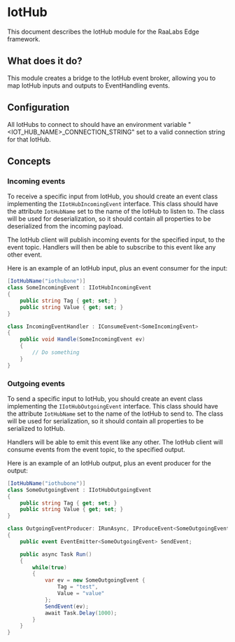 # IotHub
This document describes the IotHub module for the RaaLabs Edge framework.

## What does it do?
This module creates a bridge to the IotHub event broker, allowing you to map IotHub
inputs and outputs to EventHandling events.

## Configuration
All IotHubs to connect to should have an environment variable "<IOT_HUB_NAME>_CONNECTION_STRING"
set to a valid connection string for that IotHub.

## Concepts

### Incoming events
To receive a specific input from IotHub, you should create an event class implementing
the `IIotHubIncomingEvent` interface. This class should have the attribute
`IotHubName` set to the name of the IotHub to listen to. The class will be used for
deserialization, so it should contain all properties to be deserialized from the incoming
payload.

The IotHub client will publish incoming events for the specified input, to the event
topic. Handlers will then be able to subscribe to this event like any other event.

Here is an example of an IotHub input, plus an event consumer for the input:
```csharp
[IotHubName("iothubone")]
class SomeIncomingEvent : IIotHubIncomingEvent
{
    public string Tag { get; set; }
    public string Value { get; set; }
}

class IncomingEventHandler : IConsumeEvent<SomeIncomingEvent>
{
    public void Handle(SomeIncomingEvent ev)
    {
        // Do something
    }
}
```

### Outgoing events
To send a specific input to IotHub, you should create an event class implementing
the `IIotHubOutgoingEvent` interface. This class should have the attribute
`IotHubName` set to the name of the IotHub to send to. The class will be used for
serialization, so it should contain all properties to be serialized to IotHub.

Handlers will be able to emit this event like any other. The IotHub client will
consume events from the event topic, to the specified output.

Here is an example of an IotHub output, plus an event producer for the output:
```csharp
[IotHubName("iothubone")]
class SomeOutgoingEvent : IIotHubOutgoingEvent
{
    public string Tag { get; set; }
    public string Value { get; set; }
}

class OutgoingEventProducer: IRunAsync, IProduceEvent<SomeOutgoingEvent>
{
    public event EventEmitter<SomeOutgoingEvent> SendEvent;

    public async Task Run()
    {
        while(true)
        {
            var ev = new SomeOutgoingEvent {
                Tag = "test",
                Value = "value"
            };
            SendEvent(ev);
            await Task.Delay(1000);
        }
    }
}
```
